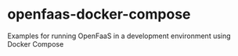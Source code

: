 # openfaas-docker-compose

Examples for running OpenFaaS in a development environment using Docker Compose